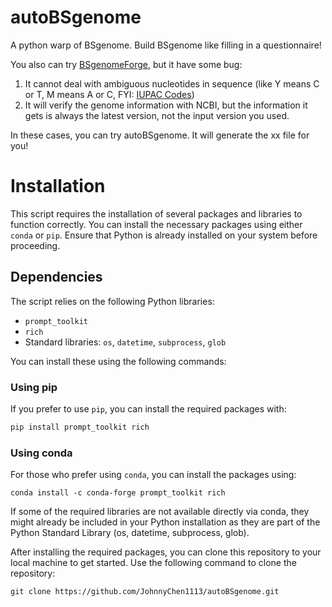 # autoBSgenome
A python warp of BSgenome. Build BSgenome like filling in a questionnaire!

You also can try [BSgenomeForge](https://github.com/Bioconductor/BSgenomeForge), but it have some bug:
1. It cannot deal with ambiguous nucleotides in sequence (like Y means C or T, M means A or C, FYI: [IUPAC Codes](https://www.bioinformatics.org/sms/iupac.html))
2. It will verify the genome information with NCBI, but the information it gets is always the latest version, not the input version you used.

In these cases, you can try autoBSgenome.
It will generate the xx file for you!

# Installation

This script requires the installation of several packages and libraries to function correctly. You can install the necessary packages using either `conda` or `pip`. Ensure that Python is already installed on your system before proceeding.

## Dependencies

The script relies on the following Python libraries:
- `prompt_toolkit`
- `rich`
- Standard libraries: `os`, `datetime`, `subprocess`, `glob`

You can install these using the following commands:

### Using pip

If you prefer to use `pip`, you can install the required packages with:

```bash
pip install prompt_toolkit rich
```
### Using conda
For those who prefer using `conda`, you can install the packages using:
```
conda install -c conda-forge prompt_toolkit rich
```
If some of the required libraries are not available directly via conda, they might already be included in your Python installation as they are part of the Python Standard Library (os, datetime, subprocess, glob).

After installing the required packages, you can clone this repository to your local machine to get started. Use the following command to clone the repository:

```
git clone https://github.com/JohnnyChen1113/autoBSgenome.git
```
